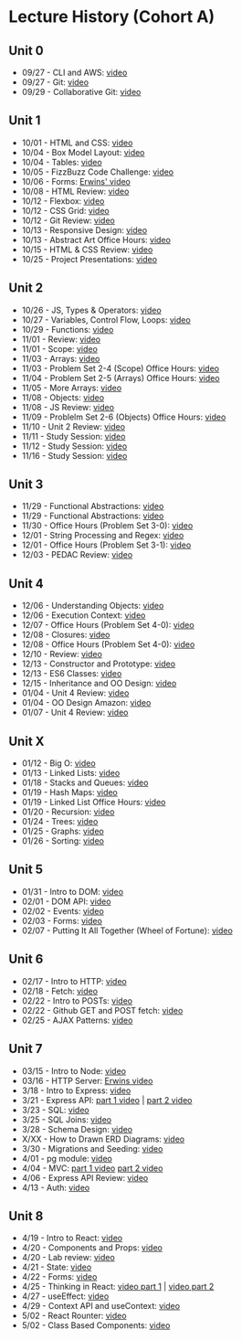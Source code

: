 # Lecture History (Cohort A)

## Unit 0
* 09/27 - CLI and AWS: [video](https://us02web.zoom.us/rec/share/2fupqoQi-l7rmFsYjEnq-1obSdqQPxdDPMcSVvdHcy83-v1U76mDkfKyKFTZ7b0c.mPLXN2aKz4XErM4F?startTime=1632753650000)
* 09/27 - Git: [video](https://www.youtube.com/watch?v=RxSLKEVq7R4)
* 09/29 - Collaborative Git: [video](https://us02web.zoom.us/rec/share/M8-rwoo8PndK-Maj9-hoP4tZ2ZLPfstU2k3OXxSz0J7U13vRU75S7_tEsxUlPAco.apzSHGDgjmLbIphh?startTime=1632928171000)

## Unit 1
* 10/01 - HTML and CSS: [video](https://us02web.zoom.us/rec/share/dLxQ9IgtCuZyeDFd4kPl2k_SEePoR2Y3LBYaRJZFyUvCMJj-hGkC7QmUbYv_Jtcf.u3mkXacS7iGap9Vu?startTime=1633095143000)
* 10/04 - Box Model Layout: [video](https://us02web.zoom.us/rec/share/cC_hXBw8b483Wm-P0zT6Nh66wt4X-MlulViDBufX7c3ZHBYMLcosi5WZXuzMeww4.nOq-3RfaEk1wD9zR?startTime=1633358751000)
* 10/04 - Tables: [video](https://us02web.zoom.us/rec/share/wgrZ0rvvik7pjRSN8lsLQjjsutkUlzRIUkFl6sVEiJIzMT7Pmtquo7-sWSZ5k3k.oi9Rw-d--WmgapDa?startTime=1633367556000)
* 10/05 - FizzBuzz Code Challenge: [video](https://us02web.zoom.us/rec/share/jPpE6loVbu8MsE8ErNWlnP7j92EZx0mIvCLq4J8Rm3fF27z4Bl46c4QGm439sHDE.mgHVkzgsCAzdD8BV?startTime=1633442143000)
* 10/06 - Forms: [Erwins' video](https://us02web.zoom.us/rec/play/qQA8ib11W66buNnN6od6MxWkqzrXNiEmq2MZCInl2JmZfjaVsEWoJFXuW-ma9BMyeMlmiQLBuFOVkwcu.XJwQJD7dXWZM7Uhl?continueMode=true)
* 10/08 - HTML Review: [video](https://us02web.zoom.us/rec/share/EyafKIXGxCQorznHpj0-NS1CTB2JEpR1JNNeDRdYma0gIOS3fC5z8rkHg0gfQOkS.vQLs7h4Jo1EupQd8?startTime=1633699847000)
* 10/12 - Flexbox: [video](https://us02web.zoom.us/rec/share/-1cjXdxymv9z3hDA3oDrw5Loq5-fn2Js5wNuMs4pLd6h_am741mBD9uA9YYDu_iw.4nq0YKxKwq6_Ug6M?startTime=1634049037000)
* 10/12 - CSS Grid: [video](https://us02web.zoom.us/rec/share/5O4uqqcdKyUIKSJtkSXdsmfOW9BxrxJEVLTI94oILxxbOwDabV427VDkPkQ10F4R.Ai6laUT5k3Hs2EJw?startTime=1634058103000)
* 10/12 - Git Review: [video](https://us02web.zoom.us/rec/share/5O4uqqcdKyUIKSJtkSXdsmfOW9BxrxJEVLTI94oILxxbOwDabV427VDkPkQ10F4R.Ai6laUT5k3Hs2EJw?startTime=1634064389000)
* 10/13 - Responsive Design: [video](https://us02web.zoom.us/rec/share/CUTg_gT38YH3kBpStwfBggmKtrSWut4I4suXVzW3BlE5cGAbecaSWnnA4ZiJUipn.ngVGmpeIsaNcHFCo?startTime=1634137579000)
* 10/13 - Abstract Art Office Hours: [video](https://us02web.zoom.us/rec/share/kS46tofbmnKFPUgj25_QVvBwEs507aywju-VYP350hzRPJ9HdM2iCbH9Ruqca4c4.BwoVqJd3HL60R0nF?startTime=1634149127000)
* 10/15 - HTML & CSS Review: [video](https://us02web.zoom.us/rec/play/wCePPAGTkLR7mJprhAZamnX0sC5BrRWQsIY0mwzfttvkq-MbggWP2pEblLMcq-nJn_9ogc9g_XDRmuTm.dyFIOQkhvSY0UAZt?continueMode=true)
* 10/25 - Project Presentations: [video](https://us02web.zoom.us/rec/share/xKF_UoPx_GQmnnjie6y0Dj-07FivJXO6O0mzPy1j_CBafJdcJYINBz0n8wTdF4es.frMxhgOclkwObLXK?startTime=1635170978000)

## Unit 2
* 10/26 - JS, Types & Operators: [video](https://us02web.zoom.us/rec/play/UG2rYoGGly-J1xDFROSUglatB0nC1YNGYB_otB7zfTl267mWTrHClGVtsREhp2vzCsBd_vrZ7r-4LA.F7tLaRoNnAUcYkDA?continueMode=true&_x_zm_rtaid=oulk7rlbRECSbqOMljAWNg.1635268730672.7146c45ca5a2f1b327659911f34de94a&_x_zm_rhtaid=131)
* 10/27 - Variables, Control Flow, Loops: [video](https://us02web.zoom.us/rec/play/bpE2QKKbpHJ2hAW-__iXQNwzDFfs7zwS_SuWN_tuiko2WUpDETa06O6AOUE6NcXSleXgslrPcczaRun7.lqgQTKbz5U-xmRCz?continueMode=true&_x_zm_rtaid=Dyhep77rRaqzkB8NqV4r6A.1635358189096.69072070e625d16049ae85e5d608405b&_x_zm_rhtaid=113)
* 10/29 - Functions: [video](https://us02web.zoom.us/rec/play/YGJmwHG_EWBJmXLW_EoQw-ZIm5VtnnrRvcRx5DWTkW0FGXl4M1Rc4-H_UkMbn6feMzV5fXI7V5K2jXZk.TTYQMtCWifZ9migO?continueMode=true&_x_zm_rtaid=o3J6GWXGRMKGugZvxxq-WQ.1635521318348.c5b40116dbe1987f99fef6cf756f4d57&_x_zm_rhtaid=978)
* 11/01 - Review: [video](https://us02web.zoom.us/rec/share/TAAYvehLBWjeTbPcgaW8bEqF-66D0epPGACqLnNbjUTkcozhDajd3g2gWTPxaizw.Gc90b4ObkUxU5eMc)
* 11/01 - Scope: [video](https://us02web.zoom.us/rec/play/fWDdi2uZmMCD-meRXpo7LPki20n_oEmlmO7AdN5oiamAtaamJSZ776rwyoVwm2YBlkBFGR_XOqXRfLaj.T7nGdV6gZlAisPeC?continueMode=true&_x_zm_rtaid=60tUh2OFR_q7IbRdLWc6CA.1635793434748.1cd628d34dc01130b78c33a344a7ed6d&_x_zm_rhtaid=346)
* 11/03 - Arrays: [video](https://us02web.zoom.us/rec/play/xCBF0PQNlriNIuC6LJ1MYgHyW12FjXphvBdmofUW_dhvT1c6nPovWGXNhMb51crGw0Qj0vrLebLjyjzC.jpx9hKKXVEAgEURt?continueMode=true&_x_zm_rtaid=weroNmkoQimBJyLFh9olHw.1635968336916.e8df1953f4ffe4eecd39c8334bc7e2c8&_x_zm_rhtaid=879)
* 11/03 - Problem Set 2-4 (Scope) Office Hours: [video](https://us02web.zoom.us/rec/play/SvIcxovuY1KDX8cjz1IfbJWInly8VizX3P05bwAIprQaWFgXeQl7JBKXAfoT3jr2nM62XpOFXAbfA1mq.ZVqFMla4H-XBOh-D?continueMode=true&_x_zm_rtaid=tahBz84vRE2Ovf9RMXDzwg.1635970209937.678637f27a5ea35087ca1299b19111ac&_x_zm_rhtaid=159)
* 11/04 - Problem Set 2-5 (Arrays) Office Hours: [video](https://us02web.zoom.us/rec/play/YufNwr1TRBBtJG6H6-M6vi3mxSfUdu6gcEpX8r1NuvxI2xkWkwUi-9FuTeK3TsilJdyYYQKnZGPuy6PK.yY_K8t71hx5QNjvF?continueMode=true&_x_zm_rtaid=RWqYJ4g-QLymqaG_3ksrFg.1636056164891.a49340a5a61adba14556c77df91ccfe5&_x_zm_rhtaid=716)
* 11/05 - More Arrays: [video](https://us02web.zoom.us/rec/play/hkDBX1tfqV9ZELAHBCJ06O3dueiBrBJUl2BewleQEDaFXgyR62miB9s5bTq_z5lrec3CpvwguKJ8Zh9X.5swveltMK9l5LrHn?continueMode=true&_x_zm_rtaid=2SK7mFp5TIaYRYYXYaLqlA.1636129185738.6f739a20a9d2d47f5be1596dc326dd9d&_x_zm_rhtaid=64)
* 11/08 - Objects: [video](https://us02web.zoom.us/rec/share/sR9UGnXZ4-ESW1FVlD_ZJ6_B1J_Nnppmp672Ie0FODbL-FI0rVisFjYRZafKJ5VF.k0ZQuR_xrogZGqYi?startTime=1636385832000)
* 11/08 - JS Review: [video](https://us02web.zoom.us/rec/share/wEXQ49W3YU8QOPI-PMTau8gqFR9IoXCtfmMAezVvhR5ectqNi4HtlVRPiDRe4zwG.JS_c4WHdFHiPKi2k?startTime=1636395307000)
* 11/09 - Problelm Set 2-6 (Objects) Office Hours: [video](https://us02web.zoom.us/rec/play/tSgJENLhmM5swrtfjZdJ5-JfRzsC-wCDvfRcSGrBLOJ38TiXnoPxkuagvayZ9vVxJjHEMalqv6DkeOWk.duDlO3tj2znvTUtn?continueMode=true)
* 11/10 - Unit 2 Review: [video](https://us02web.zoom.us/rec/play/fmsKzOLxJo7BPhspAkMDkZ7F1bCbiZDap1IDdJfUazGXGnGz_b_fJIhhUCtkkgx2pC_ro3DBhTWYOVR8.UHf3kiCzWBQnn_A9?continueMode=true)
* 11/11 - Study Session: [video](https://us02web.zoom.us/rec/play/7Kx4j50DwR1s18M0d_5qzKjmU2XhJhZ72UE88Yu5H5YtRiHQkIO_aBiADPyydZZdrVEbBHYpJQ1i6S9-.E872EY4HYkI70QR1?continueMode=true)
* 11/12 - Study Session: [video](https://us02web.zoom.us/rec/play/OH5VLKa77xB8P6vyNAe0QsDUfdXkxz7RStvVMjny8lrQMDzCmv7nkzCZ0dGKTdibeeiz6C_XaDzfMLZs.o5GY48xybNxzWMwq?continueMode=true)
* 11/16 - Study Session: [video](https://us02web.zoom.us/rec/play/j-ADI9NmLvfDuMr97j0xlW4JQVToY4z0WLHTKp_CgzBqa6Xn10_3PA6Te8zyTGXZjOOqItsn0nMqDQlx.KLAZ70lk0-Gudkh_?continueMode=true&_x_zm_rtaid=loF7baBgS32TOCApwkHHaw.1637097923283.44150951d866f77146bc6e46b4d584f1&_x_zm_rhtaid=391)

## Unit 3
* 11/29 - Functional Abstractions: [video](https://us02web.zoom.us/rec/share/Dxokvuk827VqOPpcTanwItK6D7ytxZvvHJstGy_it9aDsLVSxEClC65Ar40mcmWZ.bwR-CdKia9yqhuzN?startTime=1638200181000)
* 11/29 - Functional Abstractions: [video](https://us02web.zoom.us/rec/share/XW06j8MpBWOGLfCUVikhxkhoGwfqQsbukphfD_gNHLtpFnxd0PAi09bhTNjTIwI0.MUNZcy8jnsEMLJtM?startTime=1638209144000)
* 11/30 - Office Hours (Problem Set 3-0): [video](https://us02web.zoom.us/rec/share/XoO8BBAKzf8G_GxBIhgwff_hk_AzZEmmDn20B-Grxt8--jcYJdaeJU5iJBvw36Iu.mu46epnKVosIF5_y?startTime=1638289248000)
* 12/01 - String Processing and Regex: [video](https://us02web.zoom.us/rec/share/7YG2FhbInqR115du7qmbG7OqUbmg89uybcDxgGhFHa5VaO5ZIIZJYTg8nYIe5jza.aTD3eVWggyUKDtxe?startTime=1638374728000)
* 12/01 - Office Hours (Problem Set 3-1): [video](https://us02web.zoom.us/rec/share/ZDZBfmoE4RckFUlyPat5q5ySFZNdvEv5jYphpSvsNm1r9W15mPwn5mPjyPLvd5ZL.bc-gO6Sc-E6ChSge?startTime=1638384570000)
* 12/03 - PEDAC Review: [video](https://us02web.zoom.us/rec/share/qdOtw2mbql9CJkf1WxypU7wUWC33VHi7i_Q5114JsfUU998srYAze40urBL23hro.gVppUSjnAILY4iRU?startTime=1638542084000)

## Unit 4
* 12/06 - Understanding Objects: [video](https://us02web.zoom.us/rec/share/AcJfbdpDM9wBP6QLoYPjgTZXlMiJKms_JtSKQNy0DzsSUOeNbUsf56zHe-MFVunL.oyHce2HKe2aU53m8?startTime=1638804737000)
* 12/06 - Execution Context: [video](https://us02web.zoom.us/rec/share/V5hjlftEja_mKBPz-mZ6NrVAc6xgw005ljjmdeL2Qme0SAOL9JYKuBbyZf9zTImt.JQYVUayzh_0espNS?startTime=1638815453000)
* 12/07 - Office Hours (Problem Set 4-0): [video](https://us02web.zoom.us/rec/share/o8onsS74eYgffPfF997-VWDRVDbhBcm5Sn96Y4uW6-4SnyZhPUdg4TDb-nFJK0P-.p3rQx5GvceMlx1lR?startTime=1638903309000)
* 12/08 - Closures: [video](https://us02web.zoom.us/rec/play/5jAuz80PAQ0yaSIrFvjuL_WoGSLSMqlOVAFdFuITL0iefIPbsZB9KlQYkaQGO3uNpGz8nK8ap05IUOw.i7fkkSkp76PlCjYo?startTime=1638979759000)
* 12/08 - Office Hours (Problem Set 4-0): [video](https://us02web.zoom.us/rec/share/G4I0xR8gqSiBI9tJY15GuiRySzqLZXtifeGYG5CbYr-Z3IKpd1Ot6DDmpSAYf7QV.Z4sG2C5cc3Mf4OjG?startTime=1638989546000)
* 12/10 - Review: [video](https://us02web.zoom.us/rec/share/hckPHPHpHJh45MQA_biju6qNvOBFyZTuDTw4d2fth8Yz2kbZVlOv-j4z-ol159Qr.oydtNLwNbQ71Jhdk?startTime=1639146786000)
* 12/13 - Constructor and Prototype: [video](https://us02web.zoom.us/rec/share/4XqlSmlJIsJPN-SCeiMsUEKBVqU2xzq5ZcJjVLs7Hyav_aC3-FiLHZdeC3yz0b0h.biQYlUY1RFpGUYWI?startTime=1639409660000)
* 12/13 - ES6 Classes: [video](https://us02web.zoom.us/rec/share/TAgvfdz2kPJWTyj7U1yENxO2StPWFwDn934E_XZONlwKJnqQwCapa18ZtY5HfEk.4gE3468kkiC4gZ-d?startTime=1639419217000)
* 12/15 - Inheritance and OO Design: [video](https://us02web.zoom.us/rec/share/QUzVEbNMSS3mEc-4Unhy0sZm8dujlijV9jAZw-Us4Nf8oC1JPss6ktXQqOK1dtcc.5fJ0WPz0g7PZBHC0?startTime=1639584888000)
* 01/04 - Unit 4 Review: [video](https://us02web.zoom.us/rec/share/4eDIffqUyUxxE2XSvIZeMYogKz2z78KMGwXlWijMvVKOd60SM-hY2VEVbhSBeRi8.H6sBpa1D3VAFwZre?startTime=1641310365000)
* 01/04 - OO Design Amazon: [video](https://us02web.zoom.us/rec/share/Dnoy6L_VYRbGpf7EScT_QP3pWQc7wPNDJjO4us0t57Qo5_s6VHErsS7iJJ6a1gY.hGieIQKR-OAT3yow?startTime=1641319469000)
* 01/07 - Unit 4 Review: [video](https://us02web.zoom.us/rec/play/mIdfUsStfiE9cnPTvVCHH_lPyVrvNCHSSJ8ad1lY2shpjETvB60fceh6is21rBzK0EeCinzYzhMowdUx.sxdXcdYhA9UW59OQ?continueMode=true)

## Unit X
* 01/12 - Big O: [video](https://us02web.zoom.us/rec/play/wCg7KPfvmrueC3hGmpsE1IPTwNrWDwqJYCQEWZftXLhkEy7FtnM8Olse0VfVP8qfzGiajA34nWKzGdN2.3PZz5Pv1eV4J_D4W?continueMode=true&_x_zm_rtaid=SMP6lXC2SwOOe2KmXxIbXw.1642084265709.c37dea5d47c82158acedd502711d0a34&_x_zm_rhtaid=58)
* 01/13 - Linked Lists: [video](https://us02web.zoom.us/rec/play/ZimOOHFaCEbDWPKGlLNjDc9ZOF6l-EP3wWffGSwfVxA_DFYJekbCE0i9JxEt5mkgukabZW31iDxGukio.t7GZJOZlHA2Bf8Wv?continueMode=true&_x_zm_rtaid=g0oAqkoUTKmCRxE_qaussw.1642107994621.c9ef25b080d3fa8304210acd34eca8a9&_x_zm_rhtaid=310)
* 01/18 - Stacks and Queues: [video](https://us02web.zoom.us/rec/play/m1O2dXG7c0tVFSAhJ1-CcO388TdDhhIQcWsTcoYn_9spMwmF9Ji7FeoBb6r6Eq6fxnlMb2vU5nK4N65M.YbwL7prU5xorwlpQ?continueMode=true&_x_zm_rtaid=6NI3kU_ZQ4GOZBCgd_Dmig.1642531894305.579ff03df5ba5d73a4b519fedc5f7915&_x_zm_rhtaid=272)
* 01/19 - Hash Maps: [video](https://us02web.zoom.us/rec/play/fKOib4Ocq4hcXBeD3yqKLL_2W3oGXc8pl9rmeNLQwjFFCGr84fNYUIb1AqLuP2IH_jsw9R2IMXLUNAM2.NUEUGA80JoYAXDag?continueMode=true)
* 01/19 - Linked List Office Hours: [video](https://us02web.zoom.us/rec/play/SPoMoi-OPWfITE-zrZU7FCFPCJxc7oCAdWovfJH5pa1Vst9V0qgd_Uk3j3lrc85z9G1mZvSbI3wuisZP.Og5MhYLS8emPy3BQ?continueMode=true)
* 01/20 - Recursion: [video](https://us02web.zoom.us/rec/play/zSnWouI_zhl39ZQyIEeeHg3jD64BcJ3l28rYymNNlTWmdpCqhqS5bS8A75tuuMDgX0x-CI_zswWzS3_j.WZ_Ps74-olYOl_t_?continueMode=true&_x_zm_rtaid=EVYqaiorSP6_V_uV0pGCtw.1642735198211.dcf3380c57aab48b0a6e6797c6fb830e&_x_zm_rhtaid=165)
* 01/24 - Trees: [video](https://us02web.zoom.us/rec/share/aPfZ1XteccjGhMDJCSEvCcOg0QuQ4QqLORmbu7WSr99bHLKipvxMgBNqQrRVRcek.rR0q9Y7dRVLywzlY?startTime=1643038465000)
* 01/25 - Graphs: [video](https://us02web.zoom.us/rec/share/h5DB93PGzP-RTFODSkU_n2Iq3NS6lB2OxdgRPkr4K8xOPyUV75bBQM6DpW3aJ2sG.im_D9f_J0C-_jCoi?startTime=1643124869000)
* 01/26 - Sorting: [video](https://us02web.zoom.us/rec/share/C7_Lpym4hN0lunXxC957MmHeZ_aosm80moyPCbE_SndJhMyia_AMh4zP0BIuaUKM.Ymz9g2Wq3RJV99xV?startTime=1643212548000)

## Unit 5
* 01/31 - Intro to DOM: [video](https://us02web.zoom.us/rec/share/fflPcQ2m33EYQOe-K97NkxTblNxhJOViDnCO__tqQXs3TaSlD_SSa42O-k91crit.m8eVloMhQmeCv3sD?startTime=1643643236000)
* 02/01 - DOM API: [video](https://us02web.zoom.us/rec/share/E_sQrJqR-prWnIlhSBsKhulaTPhdDtjAC2MNgULqvBc5eBFoxMHYafF2AAwXZRtJ.QTwRt3acQuqbgjPE?startTime=1643729927000)
* 02/02 - Events: [video](https://us02web.zoom.us/rec/share/Uifg57wxBKs-hmDC8inPihMdtuky0YdQOzI9QHeyjTErHLLXCa8mSh8JAe8MiGrZ.z_h_HFrfPlBM9onY?startTime=1643816025000)
* 02/03 - Forms: [video](https://us02web.zoom.us/rec/share/b_aSGz25v6hbn28Xzuv9sELohGKAeCnIzTxfaMWEOrKEcyLJqqJrfsw61lY3R9bZ.2if_VsSoXW4AGIcq?startTime=1643903266000)
* 02/07 - Putting It All Together (Wheel of Fortune): [video](https://us02web.zoom.us/rec/share/05SYdeGBSbJE1WvY0VcGx-lzdRV3m0aNzflZxt-OMQcdTh9p-87g9EriHClitIis.8ZL94fB0KbLJfDmR?startTime=1644248015000)

## Unit 6
* 02/17 - Intro to HTTP: [video](https://www.youtube.com/watch?v=lEzYPktMzdg)
* 02/18 - Fetch: [video](https://us02web.zoom.us/rec/share/GdSPLy7gms-upTeXMG4uE0lGsm5_3ebu6HegQAW4dQCJZdp4ydRxd00Hqh_yZfJG.ZVTG6biWhP0w1FaM?startTime=1645194944000)
* 02/22 - Intro to POSTs: [video](https://us02web.zoom.us/rec/share/s0jmLbm7uhxsqG-EBPs02_VogrruXiSbaNIAqybGeW85tZKXj0yAvtVvjg00Nkta.vJ1uZ8lVTJPG3CDu?startTime=1645544083000)
* 02/22 - Github GET and POST fetch: [video](https://us02web.zoom.us/rec/share/B9nsdzgiPHE65gKtqXh4w7c_6qMRxe3fWFVPzlQhlpc7Vy5GgAE_6AxlKqJBQ1qp.rxoneSXyNUzbu9xK?startTime=1645553352000)
* 02/25 - AJAX Patterns: [video](https://us02web.zoom.us/rec/share/HttCgXTFvLGdAWMlzpCf7otkcMpEw7ZOK7vCwoJTiNdm9DI5jyuj-c9LfduDApTZ.eD1-QRfHoqcdt2x6?startTime=1645800474000)

## Unit 7
* 03/15 - Intro to Node: [video](https://youtu.be/7pYgHLwoWww)
* 03/16 - HTTP Server: [Erwins video](https://us02web.zoom.us/rec/play/JQdlYvVk00PzQJrxWuoGSh7elFTZA64Hmb_m2ZLTbF-xwAqtBNEt8teM16pPnsTXRavev3pVaNYyNG1L.x8jKMJBSTzMREc2o?continueMode=true)
* 3/18 - Intro to Express: [video](https://us02web.zoom.us/rec/share/LKw4suarNO5zdbN3F7QJ25I13_kpAcK7rifAFxeGXVOVyDkBwRrzB3QZ2ugzSD7w.qI3QTKKfpb8ZMUnh?startTime=1647610605000)
* 3/21 - Express API: [part 1 video](https://us02web.zoom.us/rec/share/mh_hHje2JfdPo1wvzkZm0AH6wFLvYfSD5E4lYgYqkiMfZfFsgAY12EyAOg59zZPY.bGekM93934L1Zgbt?startTime=1647873199000) | [part 2 video](https://us02web.zoom.us/rec/share/eEzA2gF4D3Ky7RwDg0dMhrP03anK2Q1nRg-NaJu47IPYiQZYTIifmuLhxjKWYeKW.n6iQAfoRVrC5WM1g?startTime=1647882169000)
* 3/23 - SQL: [video](https://us02web.zoom.us/rec/share/6rnBxV3Cnd-29SW_2OHmm4CjOv7NtHJrL073kujVDE-KuaQfAfr9kpmFcfe2BV3V.b3pnGjPbmll42Wfl?startTime=1648048896000)
* 3/25 - SQL Joins: [video](https://us02web.zoom.us/rec/share/6bZUfsoOEUKXy_M5YEelA8Ku5Alc_OqHi4c7eOdI0ci2NZ_gqSsEjK1OAQOGVBWC.b8MTocZgeAwElEbT?startTime=1648216048000)
* 3/28 - Schema Design: [video](https://us02web.zoom.us/rec/share/Ao07tdLVbTiQ-KQ7X_x8YAZOcMDWq4qTTQykHG3ohINdLFen2104acI0d6kEUNHb.v_sEWXUjsMSlx6OX?startTime=1648478011000)
* X/XX - How to Drawn ERD Diagrams: [video](https://us02web.zoom.us/rec/share/NFcnmCykS7O0zXk3EVljkWaMzYKnzmCJ__eu4t6zrL5Ixeof3Bm-hlDnBejSMv4h.4B8KoKk6dvLGUGk-?startTime=1649430665000)
* 3/30 - Migrations and Seeding: [video](https://us02web.zoom.us/rec/share/EjpygKylR_nSMvrO1jHCyUYDEWRBN1UpD2BnsII1VA3SYSWRXLLU76ihDZVj4Yjs.jyjlIXrcSSg4st3j?startTime=1648652671000)
* 4/01 - pg module: [video](https://us02web.zoom.us/rec/share/7FADg-nk2pxI39HOJg-i37XLXFjJLosBaDtX7bqRyr85Kf3jx7kguFbH5Avu3Znn.z9ttu0Fhx1Zr5cvA?startTime=1648823613000)
* 4/04 - MVC: [part 1 video](https://us02web.zoom.us/rec/share/Zk20XL9SCMGVHAh9ixSUJJ-uIUtaRR8tXYuE2MwiR-yvgMSD8zb_r3vYAo-ULYv5.CLKQeok6xh1UOYPh?startTime=1649083184000) [part 2 video](https://us02web.zoom.us/rec/share/d26eLhv8CANwgJAO4WNw01J78uHwf6ElIeoFwnVvJTMXeTM4L2Q9ZmgbE9flv0fV.Q-1nHmP3unqU7TdJ?startTime=1649091884000)
* 4/06 - Express API Review: [video](https://us02web.zoom.us/rec/share/2CDDfUcaVGWUSNfNxNxDeiGry4HVoIrSRD1oBk0mSLQSCD3hyn0fhEdQAMR84HND.Z-9wHLkkMAxzemhk?startTime=1649257606000)
* 4/13 - Auth: [video](https://us02web.zoom.us/rec/share/yaD2-5pQ61PUm6KrBG04TV3NfVbhkeLatoJrj91LpuV-nNxOgt2QmezrsRg_q4WG.S9lu0evTLELMKd7S?startTime=1649861037000)

## Unit 8
* 4/19 - Intro to React: [video](https://www.youtube.com/watch?v=MtgJ9U6Ur04)
* 4/20 - Components and Props: [video](https://us02web.zoom.us/rec/share/eSQ-5t0xVZ2W_sVXFh4oq5rJ5XUQ9ti2XHZY-XYdEpiLh-sn5EG0CwJdcXe1RWMT.WCaU9QJTXvnnTS-b?startTime=1650465235000)
* 4/20 - Lab review: [video](https://us02web.zoom.us/rec/share/frzGFqgmFeUjHOeBd81QDRUJrapwHo15fNLs5pZfK7tjXEhtm0RxhjKozmsMCpZH.Sp5hr_Q3FZvadwff?startTime=1650482890000)
* 4/21 - State: [video](https://us02web.zoom.us/rec/share/CHlMiUPTXQxy9enR9tmOdavcpE0LefSZBp2KXdb3qe7Jl-wIV-7lJrlA5BgdkdVQ.h6YpJcL0gZrXRMhu?startTime=1650560511000)
* 4/22 - Forms: [video](https://us02web.zoom.us/rec/share/k5iuJiZSVLZbbLiAPVVDRV-cGDJOoSyOJO10mrMz61zPtbdWzpJX0n4_l9LGEtCT.hMRvrRQzYrNxpCX-)
* 4/25 - Thinking in React: [video part 1](https://us02web.zoom.us/rec/share/3pTd1GAZeI_tPiHA39P2rlKgPLvawYHmQttgk583R-Hmqx-_L4uOnmjyz8auipLr.nkJ3zUpD1rAljxQX?startTime=1650897178000) | [video part 2](https://us02web.zoom.us/rec/share/AGljhdHztIi1U-Atz3pJj0b9f3C2qEECHSBp6_WMFvag9eJZQHWiZQzy7QQS6FyM.N1MT8O7f4wSQZkQ4?startTime=1650902812000)
* 4/27 - useEffect: [video](https://us02web.zoom.us/rec/share/cxnjT2S8cE2gnzAQ6G04DrSVeLGxxlYAk6gH8X8FKsCxxw4s_pwDwTlpNFrc-jsC.qyLyedt3awqApj7A?startTime=1651081784000)
* 4/29 - Context API and useContext: [video](https://us02web.zoom.us/rec/share/x1hsSRauEVMZcEkqKG4_mWkjESaAa6_fvTafikCZZRjd4Je1heiWaYfn7et3kFMz.YkzwsIOUXI9Q7erF?startTime=1651239267000)
* 5/02 - React Rounter: [video](https://us02web.zoom.us/rec/share/fyzQmJD6UB06cHp3923QkSKvbiAE1FkiSVYw1xayYoSSs9sr7CSShO-n3KasffxG.InSd6Z77R_lvLTmH?startTime=1651502045000)
* 5/02 - Class Based Components: [video](https://us02web.zoom.us/rec/share/tFJDq7QKd4nDfRbsrX9JRNBhjAQUiuWPVPYUAAuM0z-rgeC1fFqkn-boi22CouLO.3dZ4LLccuJeERM_B?startTime=1651514734000)
